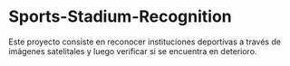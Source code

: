 # Sports-Stadium-Recognition
Este proyecto consiste en reconocer instituciones deportivas a través de imágenes satelitales y luego verificar si se encuentra en deterioro.
